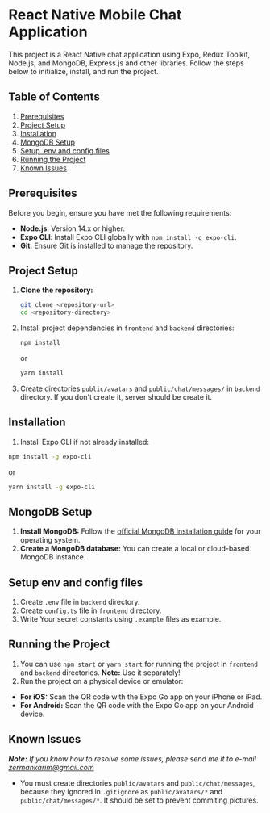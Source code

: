 # React Native Mobile Chat Application

This project is a React Native chat application using Expo, Redux Toolkit, Node.js, and MongoDB, Express.js and other libraries. 
Follow the steps below to initialize, install, and run the project.

## Table of Contents

1. [Prerequisites](#prerequisites)
2. [Project Setup](#project-setup)
3. [Installation](#installation)
4. [MongoDB Setup](#mongodb-setup)
5. [Setup .env and config files](#setup-env-and-config-files)
6. [Running the Project](#running-the-project)
6. [Known Issues](#known-issues)

## Prerequisites

Before you begin, ensure you have met the following requirements:

- **Node.js**: Version 14.x or higher.
- **Expo CLI**: Install Expo CLI globally with `npm install -g expo-cli`.
- **Git**: Ensure Git is installed to manage the repository.

## Project Setup

1. **Clone the repository:**

   ```bash
   git clone <repository-url>
   cd <repository-directory>
   ```
2. Install project dependencies in `frontend` and `backend` directories:
    ```bash
   npm install
   ```
    or
    ```bash
   yarn install
   ```
3. Create directories `public/avatars` and `public/chat/messages/` in `backend` directory. If you don't create it, server should be create it.

## Installation

1. Install Expo CLI if not already installed:
 ```bash
 npm install -g expo-cli
 ```
or
```bash
yarn install -g expo-cli
```

## MongoDB Setup
1. **Install MongoDB:** Follow the [official MongoDB installation guide](https://www.mongodb.com/docs/manual/installation/) for your operating system.
2. **Create a MongoDB database:** You can create a local or cloud-based MongoDB instance.

## Setup env and config files
1. Create `.env` file in `backend` directory.
2. Create `config.ts` file in `frontend` directory.
3. Write Your secret constants using `.example` files as example.

## Running the Project
1. You can use ```npm start``` or ```yarn start``` for running the project in `frontend` and `backend` directories.
**Note:** Use it separately!
2. Run the project on a physical device or emulator:
- **For iOS:** Scan the QR code with the Expo Go app on your iPhone or iPad.
- **For Android:** Scan the QR code with the Expo Go app on your Android device.

## Known Issues
***Note:** If you know how to resolve some issues, please send me it to e-mail [zermankarim@gmail.com](zermankarim@gmail.com)*

- You must create directories `public/avatars` and `public/chat/messages`, because they ignored in `.gitignore` as `public/avatars/*` and `public/chat/messages/*`. It should be set to prevent commiting pictures.
